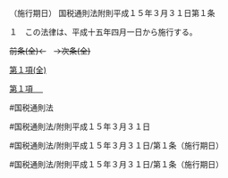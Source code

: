 （施行期日）
国税通則法附則平成１５年３月３１日第１条

１　この法律は、平成十五年四月一日から施行する。

~~前条(全)←~~　~~→次条(全)~~

[第１項(全)](国税通則法＿＿＿＿附則平成１５年３月３１日第１条第１項_.md)  

[第１項 　 ](国税通則法＿＿＿＿附則平成１５年３月３１日第１条第１項.md)  

#国税通則法

#国税通則法/附則平成１５年３月３１日

#国税通則法/附則平成１５年３月３１日/第１条（施行期日）

#国税通則法/附則平成１５年３月３１日/第１条（施行期日）

